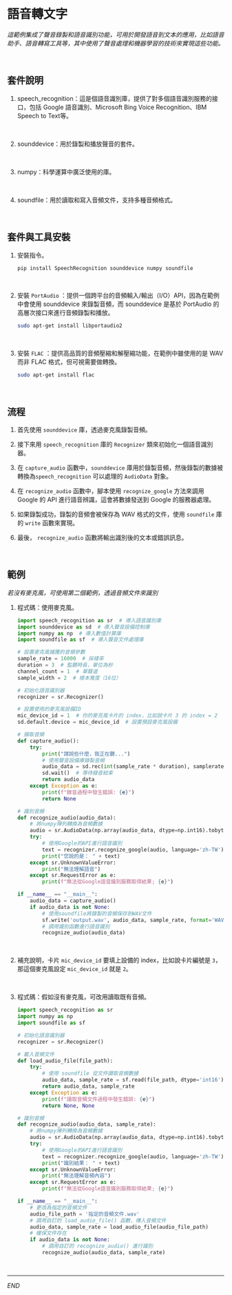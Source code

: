 # 語音轉文字

_這範例集成了聲音錄製和語音識別功能，可用於開發語音到文本的應用，比如語音助手、語音轉寫工具等，其中使用了聲音處理和機器學習的技術來實現這些功能。_

<br>

## 套件說明

1. speech_recognition：這是個語音識別庫，提供了對多個語音識別服務的接口，包括 Google 語音識別、Microsoft Bing Voice Recognition、IBM Speech to Text等。

<br>

2. sounddevice：用於錄製和播放聲音的套件。

<br>

3. numpy：科學運算中廣泛使用的庫。

<br>

4. soundfile：用於讀取和寫入音頻文件，支持多種音頻格式。

<br>

## 套件與工具安裝

1. 安裝指令。

    ```bash
    pip install SpeechRecognition sounddevice numpy soundfile
    ```

<br>

2. 安裝 `PortAudio` ：提供一個跨平台的音頻輸入/輸出（I/O）API，因為在範例中會使用 sounddevice 來錄製音頻，而 sounddevice 是基於 PortAudio 的高層次接口來進行音頻錄製和播放。

    ```bash
    sudo apt-get install libportaudio2
    ```

<br>

3. 安裝 `FLAC` ：提供高品質的音頻壓縮和解壓縮功能，在範例中雖使用的是 WAV 而非 FLAC 格式，但可視需要做轉換。

    ```bash
    sudo apt-get install flac
    ```

<br>

## 流程

1. 首先使用 `sounddevice` 庫，透過麥克風錄製音頻。

2. 接下來用 `speech_recognition` 庫的 `Recognizer` 類來初始化一個語音識別器。

3. 在 `capture_audio` 函數中，`sounddevice` 庫用於錄製音頻，然後錄製的數據被轉換為`speech_recognition` 可以處理的 `AudioData` 對象。

4. 在 `recognize_audio` 函數中，腳本使用 `recognize_google` 方法來調用 Google 的 API 進行語音辨識，這會將數據發送到 Google 的服務器處理。

5. 如果錄製成功，錄製的音頻會被保存為 WAV 格式的文件，使用 `soundfile` 庫的 `write` 函數來實現。

6. 最後， `recognize_audio` 函數將輸出識別後的文本或錯誤訊息。

<br>

## 範例

_若沒有麥克風，可使用第二個範例，透過音頻文件來識別_

1. 程式碼：使用麥克風。

    ```python
    import speech_recognition as sr  # 導入語音識別庫
    import sounddevice as sd  # 導入聲音設備控制庫
    import numpy as np  # 導入數值計算庫
    import soundfile as sf  # 導入聲音文件處理庫

    # 設置麥克風捕獲的音頻參數
    sample_rate = 16000  # 採樣率
    duration = 3  # 監聽時長，單位為秒
    channel_count = 1  # 單聲道
    sample_width = 2  # 樣本寬度（16位）

    # 初始化語音識別器
    recognizer = sr.Recognizer()

    # 設置使用的麥克風設備ID
    mic_device_id = 1  # 你的麥克風卡片的 index，比如說卡片 3 的 index = 2
    sd.default.device = mic_device_id  # 設置預設麥克風設備
    
    # 擷取音頻
    def capture_audio():
        try:
            print("請說些什麼，我正在聽...")
            # 使用聲音設備庫錄製音頻
            audio_data = sd.rec(int(sample_rate * duration), samplerate=sample_rate, channels=channel_count, dtype='int16')
            sd.wait()  # 等待錄音結束
            return audio_data
        except Exception as e:
            print(f"錄音過程中發生錯誤: {e}")
            return None

    # 識別音頻
    def recognize_audio(audio_data):
        # 將numpy陣列轉換為音頻數據
        audio = sr.AudioData(np.array(audio_data, dtype=np.int16).tobytes(), sample_rate, sample_width)
        try:
            # 使用Google的API進行語音識別
            text = recognizer.recognize_google(audio, language='zh-TW')
            print("您說的是： " + text)
        except sr.UnknownValueError:
            print("無法理解語音")
        except sr.RequestError as e:
            print(f"無法從Google語音識別服務取得結果; {e}")

    if __name__ == "__main__":
        audio_data = capture_audio()
        if audio_data is not None:
            # 使用soundfile將錄製的音頻保存到WAV文件
            sf.write('output.wav', audio_data, sample_rate, format='WAV', subtype='PCM_16')
            # 調用識別函數進行語音識別
            recognize_audio(audio_data)
    ```

<br>

2. 補充說明，卡片 `mic_device_id` 要填上設備的 index，比如說卡片編號是 `3`，那這個麥克風設定 `mic_device_id` 就是 `2`。

<br>

3. 程式碼：假如沒有麥克風，可改用讀取既有音頻。

    ```python
    import speech_recognition as sr
    import numpy as np
    import soundfile as sf

    # 初始化語音識別器
    recognizer = sr.Recognizer()
    
    # 載入音頻文件
    def load_audio_file(file_path):
        try:
            # 使用 soundfile 從文件讀取音頻數據
            audio_data, sample_rate = sf.read(file_path, dtype='int16')
            return audio_data, sample_rate
        except Exception as e:
            print(f"讀取音頻文件過程中發生錯誤: {e}")
            return None, None

    # 識別音頻
    def recognize_audio(audio_data, sample_rate):
        # 將numpy陣列轉換為音頻數據
        audio = sr.AudioData(np.array(audio_data, dtype=np.int16).tobytes(), sample_rate, 2)
        try:
            # 使用Google的API進行語音識別
            text = recognizer.recognize_google(audio, language='zh-TW')
            print("識別結果： " + text)
        except sr.UnknownValueError:
            print("無法理解音頻內容")
        except sr.RequestError as e:
            print(f"無法從Google語音識別服務取得結果; {e}")

    if __name__ == "__main__":
        # 更改為指定的音頻文件
        audio_file_path = '指定的音頻文件.wav'  
        # 調用自訂的 load_audio_file() 函數，傳入音頻文件
        audio_data, sample_rate = load_audio_file(audio_file_path)
        # 確保文件存在
        if audio_data is not None:
            # 調用自訂的 recognize_audio() 進行識別
            recognize_audio(audio_data, sample_rate)
    ```

<br>

___

_END_
